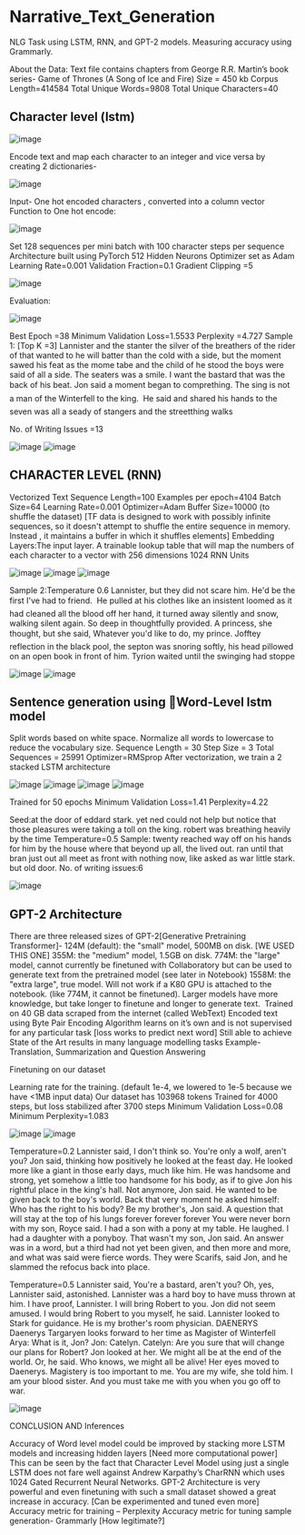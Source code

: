 # Narrative_Text_Generation
NLG Task using LSTM, RNN, and GPT-2 models. Measuring accuracy using Grammarly.

About the Data:
Text file contains chapters from George R.R. Martin’s book series- 
Game of Thrones (A Song of Ice and Fire)
Size = 450 kb
Corpus Length=414584
Total Unique Words=9808
Total Unique Characters=40

## Character level (lstm)

![image](https://user-images.githubusercontent.com/39706982/131303854-29a40703-7d6b-4915-94b9-c49332156a30.png)

Encode text and map each character to an integer and vice versa by creating 2 dictionaries-

![image](https://user-images.githubusercontent.com/39706982/131303874-6a906138-c631-46ba-b25f-6ab8e80dc287.png)

Input- One hot encoded characters , converted into a column vector
Function to One hot encode:

![image](https://user-images.githubusercontent.com/39706982/131303926-a3b46afe-db28-49de-bf41-345805e4477f.png)

Set 128 sequences per mini batch with 100 character steps per sequence
Architecture built using PyTorch
512 Hidden Neurons
Optimizer set as Adam
Learning Rate=0.001
Validation Fraction=0.1
Gradient Clipping =5

![image](https://user-images.githubusercontent.com/39706982/131303998-ea99a3f9-499a-4184-9fef-a75a3bb1c9e6.png)

Evaluation:

![image](https://user-images.githubusercontent.com/39706982/131304049-e29043ca-0ba1-4854-a52d-44cf11d1cfef.png)

Best Epoch =38
Minimum Validation Loss=1.5533
Perplexity =4.727
Sample 1: [Top K =3]
Lannister and the stanter the silver of the breathers of the rider of that wanted to he will batter than the cold with a side, but the moment sawed his feat as the mome tabe and the child of he stood the boys were said of all a side. The seaters was a smile. I want the bastard that was the back of his beat. Jon said a moment began to comprething.  The sing is not a man of the Winterfell to the king.  He said and shared his hands to the seven was all a seady of stangers and the streetthing walks

No. of Writing Issues =13

![image](https://user-images.githubusercontent.com/39706982/131304113-0e96e026-f401-4c54-9fc9-bb013f0be4b9.png)
![image](https://user-images.githubusercontent.com/39706982/131304122-97ccc351-d0a7-4b2d-9123-ac833248dd17.png)

## CHARACTER LEVEL (RNN)
Vectorized Text
Sequence Length=100
Examples per epoch=4104
Batch Size=64
Learning Rate=0.001
Optimizer=Adam
Buffer Size=10000 (to shuffle the dataset) [TF data is designed to work with possibly infinite sequences, so it doesn't attempt to shuffle the entire sequence in memory. Instead , it maintains a buffer in which it shuffles elements]
Embedding Layers:The input layer. A trainable lookup table that will map the numbers of each character to a vector with 256 dimensions
1024 RNN Units

![image](https://user-images.githubusercontent.com/39706982/131304201-b0664592-e534-4ba4-9c71-d498795a50d0.png)
![image](https://user-images.githubusercontent.com/39706982/131304218-16d8f637-2bff-4944-98a8-5d4c3e478274.png)
![image](https://user-images.githubusercontent.com/39706982/131304223-6141df58-f555-45ff-bc1e-0587d76ec774.png)

Sample 2:Temperature 0.6
Lannister, but they did not scare him. He'd be the first I've had to friend.  He pulled at his clothes like an insistent loomed as it had cleaned all the blood off her hand, it turned away silently and snow, walking silent again.
So deep in thoughtfully provided. A princess, she thought, but she said,  Whatever you'd like to do, my prince. Jofftey reflection in the black pool, the septon was snoring softly, his head pillowed on an open book in front of him. Tyrion waited until the swinging had stoppe

![image](https://user-images.githubusercontent.com/39706982/131304278-582656b3-24e6-4b2c-a526-e655ee0024f1.png)
![image](https://user-images.githubusercontent.com/39706982/131304289-42b090c5-3b54-4e04-811e-fc3657da95f3.png)

## Sentence generation using Word-Level lstm model

Split words based on white space.
Normalize all words to lowercase to reduce the vocabulary size.
Sequence Length = 30
Step Size = 3
Total Sequences = 25991
Optimizer=RMSprop
After vectorization, we train a 2 stacked LSTM architecture

![image](https://user-images.githubusercontent.com/39706982/131304336-e7a084f2-440d-4fb8-a04c-e85ecdcdf993.png)
![image](https://user-images.githubusercontent.com/39706982/131304351-1f1bb0fc-d6a5-407b-892e-67fb065b127d.png)
![image](https://user-images.githubusercontent.com/39706982/131304365-518ff6ec-b5f8-42f4-be18-849daa3a8448.png)
![image](https://user-images.githubusercontent.com/39706982/131304369-d89647e4-2a2f-41f2-a232-04c0bf30f365.png)

Trained for 50 epochs
Minimum Validation Loss=1.41
Perplexity=4.22

Seed:at the door of eddard stark. yet ned could not help but notice that those pleasures were taking a toll on the king. robert was breathing heavily by the time
Temperature=0.5
Sample:
 twenty reached way off on his hands for him by the house where that beyond up all, the lived out. ran until that bran just out all meet as front with nothing now, like asked as war little stark. but old door.
No. of writing issues:6

![image](https://user-images.githubusercontent.com/39706982/131304435-1225b4ab-9d1b-4443-9f0a-cb5da506de55.png)

## GPT-2 Architecture
There are three released sizes of GPT-2[Generative Pretraining Transformer]-
124M (default): the "small" model, 500MB on disk. [WE USED THIS ONE]
355M: the "medium" model, 1.5GB on disk.
774M: the "large" model, cannot currently be finetuned with Collaboratory but can be used to generate text from the pretrained model (see later in Notebook)
1558M: the "extra large", true model. Will not work if a K80 GPU is attached to the notebook. (like 774M, it cannot be finetuned).
Larger models have more knowledge, but take longer to finetune and longer to generate text. 
Trained on 40 GB data scraped from the internet (called WebText)
Encoded text using Byte Pair Encoding 
Algorithm learns on it’s own and is not supervised for any particular task [loss works to predict next word] 
Still able to achieve State of the Art results in many language modelling tasks
Example- Translation, Summarization and Question Answering

Finetuning on our dataset


Learning rate for the training. (default 1e-4, we lowered to 1e-5 because we have <1MB input data)
Our dataset has 103968 tokens
Trained for 4000 steps, but loss stabilized after 3700 steps
Minimum Validation Loss=0.08
Minimum Perplexity=1.083

![image](https://user-images.githubusercontent.com/39706982/131304528-fd9a9ab2-43b1-4b23-8a22-441173d6e0e9.png)
![image](https://user-images.githubusercontent.com/39706982/131304538-bb4ef47f-30f6-4a16-90fd-706377afabd6.png)


Temperature=0.2
Lannister said, I don't think so. You're only a wolf, aren't you? Jon said, thinking how positively he looked at the feast day. He looked more like a giant in those early days, much like him. He was handsome and strong, yet somehow a little too handsome for his body, as if to give Jon his rightful place in the king's hall. Not anymore, Jon said. He wanted to be given back to the boy's world. Back that very moment he asked himself: Who has the right to his body? Be my brother's, Jon said. A question that will stay at the top of his lungs forever forever forever You were never born with my son, Royce said. I had a son with a pony at my table. He laughed. I had a daughter with a ponyboy. That wasn't my son, Jon said. An answer was in a word, but a third had not yet been given, and then more and more, and what was said were fierce words. They were Scarifs, said Jon, and he slammed the refocus back into place. 

Temperature=0.5
Lannister said, You're a bastard, aren't you? Oh, yes, Lannister said, astonished. Lannister was a hard boy to have muss thrown at him. I have proof, Lannister. I will bring Robert to you. Jon did not seem amused. I would bring Robert to you myself, he said. Lannister looked to Stark for guidance. He is my brother's room physician. DAENERYS
 Daenerys Targaryen looks forward to her time as Magister of Winterfell 
Arya: What is it, Jon? 
Jon: Catelyn. 
Catelyn: Are you sure that will change our plans for Robert? Jon looked at her. We might all be at the end of the world. Or, he said. Who knows, we might all be alive! Her eyes moved to Daenerys. Magistery is too important to me. You are my wife, she told him. I am your blood sister. And you must take me with you when you go off to war. 

![image](https://user-images.githubusercontent.com/39706982/131304598-141d4762-be6e-47ca-86bb-0b171525d343.png)

CONCLUSION AND Inferences

Accuracy of Word level model could be improved by stacking more LSTM models and increasing hidden layers
[Need more computational power]
This can be seen by the fact that Character Level Model using just a single LSTM does not fare well against Andrew Karpathy’s CharRNN which uses 1024 Gated Recurrent Neural Networks.
GPT-2 Architecture is very powerful and even finetuning with such a small dataset showed a great increase in accuracy.
[Can be experimented and tuned even more]
Accuracy metric for training – Perplexity
Accuracy metric for tuning sample generation- Grammarly [How legitimate?]


